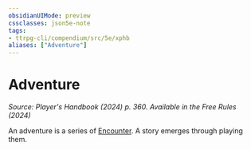 ```yaml
---
obsidianUIMode: preview
cssclasses: json5e-note
tags:
- ttrpg-cli/compendium/src/5e/xphb
aliases: ["Adventure"]
---
```

# Adventure
*Source: Player's Handbook (2024) p. 360. Available in the Free Rules (2024)* 

An adventure is a series of [Encounter](3-Compendium/rules/variant-rules/encounter-xphb.md). A story emerges through playing them.